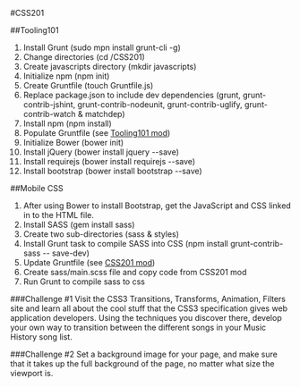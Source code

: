 #CSS201

##Tooling101
1. Install Grunt (sudo mpn install grunt-cli -g)
2. Change directories (cd /CSS201)
3. Create javascripts directory (mkdir javascripts)
4. Initialize npm (npm init)
5. Create Gruntfile (touch Gruntfile.js)
6. Replace package.json to include dev dependencies (grunt, grunt-contrib-jshint, grunt-contrib-nodeunit, grunt-contrib-uglify, grunt-contrib-watch & matchdep)
7. Install npm (npm install)
8. Populate Gruntfile (see [Tooling101 mod](https://github.com/nashville-software-school/evening-cohort/tree/master/18-modern-tools-101))
9. Initialize Bower (bower init)
10. Install jQuery (bower install jquery --save)
11. Install requirejs (bower install requirejs --save)
12. Install bootstrap (bower install bootstrap --save)

##Mobile CSS
1. After using Bower to install Bootstrap, get the JavaScript and CSS linked in to the HTML file.
2. Install SASS (gem install sass)
3. Create two sub-directories (sass & styles)
4. Install Grunt task to compile SASS into CSS (npm install grunt-contrib-sass -- save-dev)
5. Update Gruntfile (see [CSS201 mod](https://github.com/nashville-software-school/evening-cohort/tree/master/19-css-201))
6. Create sass/main.scss file and copy code from CSS201 mod
7. Run Grunt to compile sass to css

###Challenge #1
Visit the CSS3 Transitions, Transforms, Animation, Filters site and learn all about the cool stuff that the CSS3 specification gives web application developers. Using the techniques you discover there, develop your own way to transition between the different songs in your Music History song list.

###Challenge #2
Set a background image for your page, and make sure that it takes up the full background of the page, no matter what size the viewport is.

